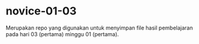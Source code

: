 # novice-01-03
Merupakan repo yang digunakan untuk menyimpan file hasil pembelajaran pada hari 03 (pertama) minggu 01 (pertama). 
